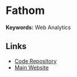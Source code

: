 # Fathom

**Keywords:** Web Analytics

## Links

- [Code Repository](https://github.com/usefathom/fathom)
- [Main Website](https://usefathom.com/)
